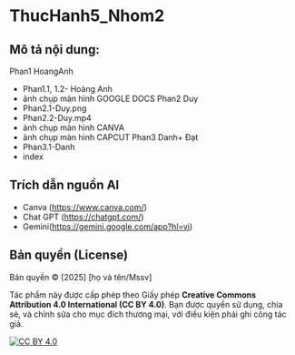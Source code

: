 # ThucHanh5_Nhom2
## Mô tả nội dung:
Phan1 HoangAnh
- Phan1.1, 1.2- Hoàng Anh
-  ảnh chụp màn hình GOOGLE DOCS
Phan2 Duy 
- Phan2.1-Duy.png
- Phan2.2-Duy.mp4
- ảnh chụp màn hình CANVA
- ảnh chụp màn hình CAPCUT
Phan3 Danh+ Đạt
- Phan3.1-Danh
 - index
## Trích dẫn nguồn AI
- Canva (https://www.canva.com/)
- Chat GPT (https://chatgpt.com/)
- Gemini(https://gemini.google.com/app?hl=vi)
## Bản quyền (License)

Bản quyền © [2025] [họ và tên/Mssv]

Tác phẩm này được cấp phép theo Giấy phép **Creative Commons Attribution 4.0 International (CC BY 4.0)**.
Bạn được quyền sử dụng, chia sẻ, và chỉnh sửa cho mục đích thương mại, với điều kiện phải ghi công tác giả.

[![CC BY 4.0][cc-by-shield]][cc-by]

[cc-by-shield]: https://img.shields.io/badge/License-CC%20BY%204.0-lightgrey.svg
[cc-by]: http://creativecommons.org/licenses/by/4.0/
